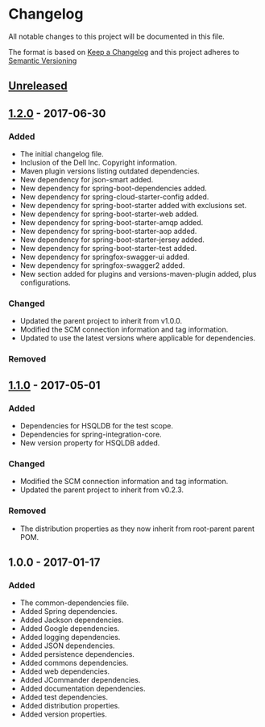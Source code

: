 # Changelog
All notable changes to this project will be documented in this file.

The format is based on [Keep a Changelog](http://keepachangelog.com/)
and this project adheres to [Semantic Versioning](http://semver.org/)

## [Unreleased]

## [1.2.0] - 2017-06-30

### Added
- The initial changelog file.
- Inclusion of the Dell Inc. Copyright information.
- Maven plugin versions listing outdated dependencies.
- New dependency for json-smart added.
- New dependency for spring-boot-dependencies added.
- New dependency for spring-cloud-starter-config added.
- New dependency for spring-boot-starter added with exclusions set.
- New dependency for spring-boot-starter-web added.
- New dependency for spring-boot-starter-amqp added.
- New dependency for spring-boot-starter-aop added.
- New dependency for spring-boot-starter-jersey added.
- New dependency for spring-boot-starter-test added.
- New dependency for springfox-swagger-ui added.
- New dependency for springfox-swagger2 added.
- New section added for plugins and versions-maven-plugin added, plus configurations.


### Changed
- Updated the parent project to inherit from v1.0.0.
- Modified the SCM connection information and tag information.
- Updated to use the latest versions where applicable for dependencies.

### Removed

## [1.1.0] - 2017-05-01

### Added
- Dependencies for HSQLDB for the test scope.
- Dependencies for spring-integration-core.
- New version property for HSQLDB added.

### Changed
- Modified the SCM connection information and tag information.
- Updated the parent project to inherit from v0.2.3.

### Removed
- The distribution properties as they now inherit from root-parent parent POM.

## 1.0.0 - 2017-01-17

### Added
- The common-dependencies file.
- Added Spring dependencies.
- Added Jackson dependencies.
- Added Google dependencies.
- Added logging dependencies.
- Added JSON dependencies.
- Added persistence dependencies.
- Added commons dependencies.
- Added web dependencies.
- Added JCommander dependencies.
- Added documentation dependencies.
- Added test dependencies.
- Added distribution properties.
- Added version properties.

[Unreleased]: https://github.com/dellemc-symphony/common-dependencies/compare/1.2.0...HEAD
[1.2.0]: https://github.com/dellemc-symphony/common-dependencies/compare/common-dependencies-1.1...1.2.0
[1.1.0]: https://github.com/dellemc-symphony/common-dependencies/compare/common-dependencies-1.0...common-dependencies-1.1
